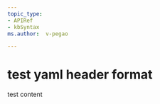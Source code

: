 ```yaml
---
topic_type:
- APIRef  
- kbSyntax
ms.author:	v-pegao

---
```


# test yaml header format

test content
